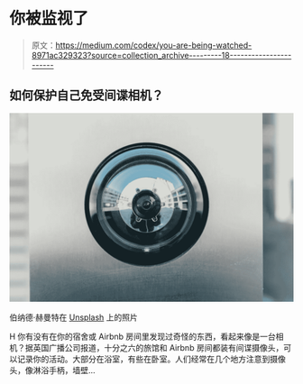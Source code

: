 # 你被监视了

> 原文：<https://medium.com/codex/you-are-being-watched-8971ac329323?source=collection_archive---------18----------------------->

## 如何保护自己免受间谍相机？

![](img/a2486ba2a51fa135397f86a49d360da3.png)

伯纳德·赫曼特在 [Unsplash](https://unsplash.com/photos/IhcSHrZXFs4) 上的照片

H 你有没有在你的宿舍或 Airbnb 房间里发现过奇怪的东西，看起来像是一台相机？据英国广播公司报道，十分之六的旅馆和 Airbnb 房间都装有间谍摄像头，可以记录你的活动。大部分在浴室，有些在卧室。人们经常在几个地方注意到摄像头，像淋浴手柄，墙壁…